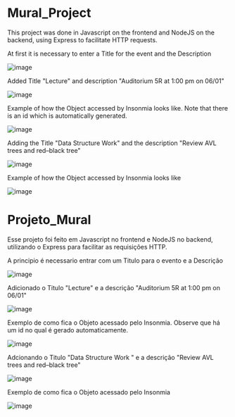 # Mural_Project

This project was done in Javascript on the frontend and NodeJS on the backend, using Express to facilitate HTTP requests.

At first it is necessary to enter a Title for the event and the Description

![image](https://github.com/Gustavo-BS/mural_project-/assets/106408316/3f50d937-8689-4614-aa84-9a217674a0f0)

Added Title "Lecture" and description "Auditorium 5R at 1:00 pm on 06/01"

![image](https://github.com/Gustavo-BS/mural_project-/assets/106408316/83bf8cef-275b-4670-a245-1d0326bf489f)

Example of how the Object accessed by Insonmia looks like. Note that there is an id which is automatically generated.

![image](https://github.com/Gustavo-BS/mural_project-/assets/106408316/537d1042-d6e2-4f0b-9ce7-4fcf98a1855d)

Adding the Title "Data Structure Work" and the description "Review AVL trees and red–black tree"

![image](https://github.com/Gustavo-BS/mural_project-/assets/106408316/78c6f3ea-3c84-4b54-9d57-83680b5ade23)

Example of how the Object accessed by Insonmia looks like

![image](https://github.com/Gustavo-BS/mural_project-/assets/106408316/e927408f-e485-4a11-8154-0c7f96c615ce)



# Projeto_Mural

Esse projeto foi feito em Javascript no frontend e NodeJS no backend, utilizando o Express para facilitar as requisições HTTP.

A principio é necessario entrar com um Titulo para o evento e a Descrição

![image](https://github.com/Gustavo-BS/mural_project-/assets/106408316/3f50d937-8689-4614-aa84-9a217674a0f0)

Adicionado o Titulo "Lecture" e a descrição "Auditorium 5R at 1:00 pm on 06/01"

![image](https://github.com/Gustavo-BS/mural_project-/assets/106408316/83bf8cef-275b-4670-a245-1d0326bf489f)

Exemplo de como fica o Objeto acessado pelo Insonmia. Observe que há um id no qual é gerado automaticamente.

![image](https://github.com/Gustavo-BS/mural_project-/assets/106408316/537d1042-d6e2-4f0b-9ce7-4fcf98a1855d)

Adcionando o Titulo "Data Structure Work " e a descrição "Review AVL trees and red–black tree" 

![image](https://github.com/Gustavo-BS/mural_project-/assets/106408316/78c6f3ea-3c84-4b54-9d57-83680b5ade23)

Exemplo de como fica o Objeto acessado pelo Insonmia

![image](https://github.com/Gustavo-BS/mural_project-/assets/106408316/e927408f-e485-4a11-8154-0c7f96c615ce)
